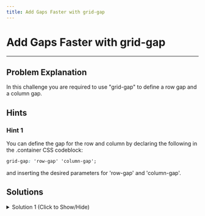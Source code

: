```yaml
---
title: Add Gaps Faster with grid-gap
---
```

# Add Gaps Faster with grid-gap

---
## Problem Explanation
In this challenge you are required to use "grid-gap" to define a row gap and a column gap.

## Hints

### Hint 1

You can define the gap for the row and column by declaring the following in the .container CSS codeblock:

```css
grid-gap: 'row-gap' 'column-gap';
```

and inserting the desired parameters for 'row-gap' and 'column-gap'.

## Solutions

<details><summary>Solution 1 (Click to Show/Hide)</summary>

Since the challenge requires you to create a 10px gap between the rows and a 20px gap between the columns, add the following code to the .container CSS codeblock:

```css
grid-gap: 10px 20px;
```

</details>